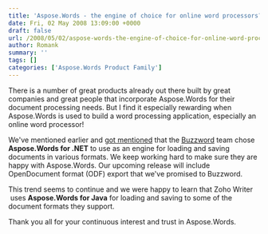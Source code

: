 ```yaml
---
title: 'Aspose.Words - the engine of choice for online word processors?'
date: Fri, 02 May 2008 13:09:00 +0000
draft: false
url: /2008/05/02/aspose-words-the-engine-of-choice-for-online-word-processors/
author: Romank
summary: ''
tags: []
categories: ['Aspose.Words Product Family']
---
```


There is a number of great products already out there built by great companies and great people that incorporate Aspose.Words for their document processing needs. But I find it especially rewarding when Aspose.Words is used to build a word processing application, especially an online word processor!

We've mentioned earlier and [got mentioned][1] that the [Buzzword][2] team chose **Aspose.Words for .NET** to use as an engine for loading and saving documents in various formats. We keep working hard to make sure they are happy with Aspose.Words. Our upcoming release will include OpenDocument format (ODF) export that we've promised to Buzzword.

This trend seems to continue and we were happy to learn that Zoho Writer  uses **Aspose.Words for Java** for loading and saving to some of the document formats they support.

Thank you all for your continuous interest and trust in Aspose.Words.




[1]: http://www.colettas.org/?p=222
[2]: https://buzzword.acrobat.com/




